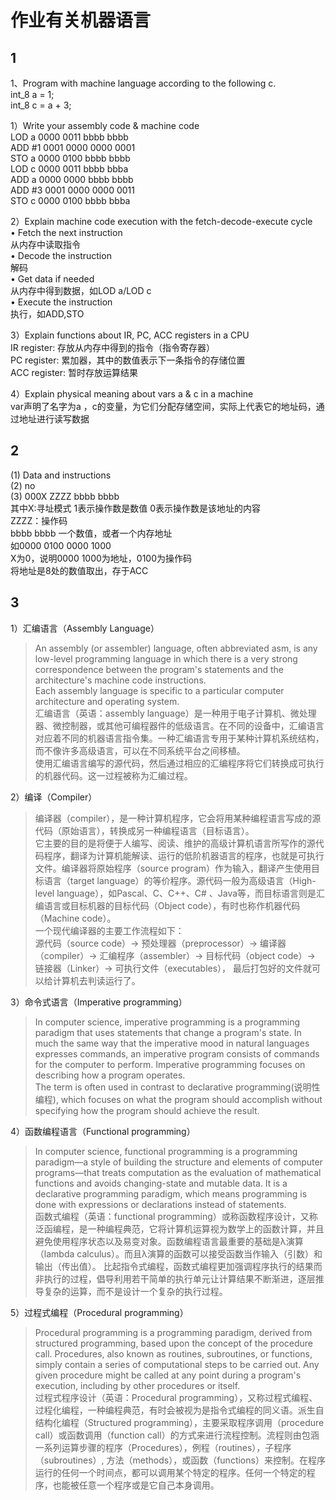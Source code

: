 # 作业有关机器语言
## 1
1、Program with machine language according to the following c.  
int_8 a = 1;  
int_8 c = a + 3;  

1）Write your assembly code & machine code  
LOD a  0000 0011 bbbb bbbb  
ADD #1  0001 0000 0000 0001  
STO a  0000 0100 bbbb bbbb  
LOD c  0000 0011 bbbb bbba  
ADD a  0000 0000 bbbb bbbb  
ADD #3  0001 0000 0000 0011  
STO c  0000 0100 bbbb bbba  

2）Explain machine code execution with the fetch-decode-execute cycle  
• Fetch the next instruction  
从内存中读取指令  
• Decode the instruction  
解码  
• Get data if needed  
从内存中得到数据，如LOD a/LOD c  
• Execute the instruction  
执行，如ADD,STO  

3）Explain functions about IR, PC, ACC registers in a CPU  
IR register: 存放从内存中得到的指令（指令寄存器）  
PC register: 累加器，其中的数值表示下一条指令的存储位置  
ACC register: 暂时存放运算结果  

4）Explain physical meaning about vars a & c in a machine  
var声明了名字为a ，c的变量，为它们分配存储空间，实际上代表它的地址码，通过地址进行读写数据  

## 2
(1) Data and instructions  
(2) no  
(3) 000X ZZZZ bbbb bbbb  
其中X:寻址模式 1表示操作数是数值 0表示操作数是该地址的内容  
ZZZZ：操作码  
bbbb bbbb 一个数值，或者一个内存地址  
如0000 0100 0000 1000  
X为0，说明0000 1000为地址，0100为操作码  
将地址是8处的数值取出，存于ACC  

## 3
1）汇编语言（Assembly Language）  
>An assembly (or assembler) language, often abbreviated asm, is any low-level programming language in which there is a very strong correspondence between the program's statements and the architecture's machine code instructions.  
Each assembly language is specific to a particular computer architecture and operating system.  
汇编语言（英语：assembly language）是一种用于电子计算机、微处理器、微控制器，或其他可编程器件的低级语言。在不同的设备中，汇编语言对应着不同的机器语言指令集。一种汇编语言专用于某种计算机系统结构，而不像许多高级语言，可以在不同系统平台之间移植。  
使用汇编语言编写的源代码，然后通过相应的汇编程序将它们转换成可执行的机器代码。这一过程被称为汇编过程。  

2）编译（Compiler）  
>编译器（compiler），是一种计算机程序，它会将用某种编程语言写成的源代码（原始语言），转换成另一种编程语言（目标语言）。  
它主要的目的是将便于人编写、阅读、维护的高级计算机语言所写作的源代码程序，翻译为计算机能解读、运行的低阶机器语言的程序，也就是可执行文件。编译器将原始程序（source program）作为输入，翻译产生使用目标语言（target language）的等价程序。源代码一般为高级语言（High-level language），如Pascal、C、C++、C# 、Java等，而目标语言则是汇编语言或目标机器的目标代码（Object code），有时也称作机器代码（Machine code）。  
一个现代编译器的主要工作流程如下：  
源代码（source code）→ 预处理器（preprocessor）→ 编译器（compiler）→ 汇编程序（assembler）→ 目标代码（object code）→ 链接器（Linker）→ 可执行文件（executables）， 最后打包好的文件就可以给计算机去判读运行了。  

3）命令式语言（Imperative programming）  
>In computer science, imperative programming is a programming paradigm that uses statements that change a program's state. In much the same way that the imperative mood in natural languages expresses commands, an imperative program consists of commands for the computer to perform. Imperative programming focuses on describing how a program operates.  
The term is often used in contrast to declarative programming(说明性编程), which focuses on what the program should accomplish without specifying how the program should achieve the result.  

4）函数编程语言（Functional programming）  
>In computer science, functional programming is a programming paradigm—a style of building the structure and elements of computer programs—that treats computation as the evaluation of mathematical functions and avoids changing-state and mutable data. It is a declarative programming paradigm, which means programming is done with expressions or declarations instead of statements.  
函数式编程（英语：functional programming）或称函数程序设计，又称泛函编程，是一种编程典范，它将计算机运算视为数学上的函数计算，并且避免使用程序状态以及易变对象。函数编程语言最重要的基础是λ演算（lambda calculus）。而且λ演算的函数可以接受函数当作输入（引数）和输出（传出值）。
比起指令式编程，函数式编程更加强调程序执行的结果而非执行的过程，倡导利用若干简单的执行单元让计算结果不断渐进，逐层推导复杂的运算，而不是设计一个复杂的执行过程。

5）过程式编程（Procedural programming）
>Procedural programming is a programming paradigm, derived from structured programming, based upon the concept of the procedure call. Procedures, also known as routines, subroutines, or functions, simply contain a series of computational steps to be carried out. Any given procedure might be called at any point during a program's execution, including by other procedures or itself.   
过程式程序设计（英语：Procedural programming），又称过程式编程、过程化编程，一种编程典范，有时会被视为是指令式编程的同义语。派生自结构化编程（Structured programming），主要采取程序调用（procedure call）或函数调用（function call）的方式来进行流程控制。流程则由包涵一系列运算步骤的程序（Procedures），例程（routines），子程序（subroutines）, 方法（methods），或函数（functions）来控制。在程序运行的任何一个时间点，都可以调用某个特定的程序。任何一个特定的程序，也能被任意一个程序或是它自己本身调用。